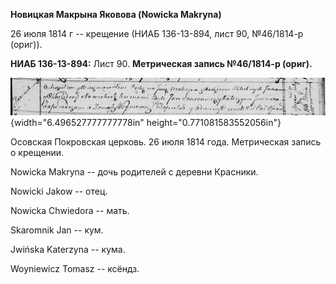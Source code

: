**Новицкая Макрына Яковова (Nowicka Makryna)**

26 июля 1814 г -- крещение (НИАБ 136-13-894, лист 90, №46/1814-р
(ориг)).

**НИАБ 136-13-894:** Лист 90. **Метрическая запись №46/1814-р (ориг).**

![](./media/4c246aef9f274e02038f6ba354f1ed052ded056a.png){width="6.496527777777778in"
height="0.771081583552056in"}

Осовская Покровская церковь. 26 июля 1814 года. Метрическая запись о
крещении.

Nowicka Makryna -- дочь родителей с деревни Красники.

Nowicki Jakow -- отец.

Nowicka Chwiedora -- мать.

Skaromnik Jan -- кум.

Jwińska Katerzyna -- кума.

Woyniewicz Tomasz -- ксёндз.
